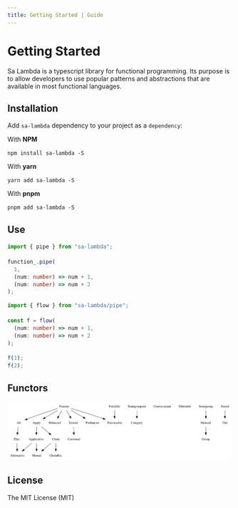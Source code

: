 ```yaml
---
title: Getting Started | Guide
---
```


# Getting Started

Sa Lambda is a typescript library for functional programming. Its purpose is to allow developers to use popular patterns and abstractions that are available in most functional languages.

## Installation

Add `sa-lambda` dependency to your project as a `dependency`:

With **NPM**

```shell
npm install sa-lambda -S
```

With **yarn**

```shell
yarn add sa-lambda -S
```

With **pnpm**

```shell
pnpm add sa-lambda -S
```

## Use

```ts
import { pipe } from "sa-lambda";

function_.pipe(
  1,
  (num: number) => num + 1,
  (num: number) => num + 2
);
```

```ts
import { flow } from "sa-lambda/pipe";

const f = flow(
  (num: number) => num + 1,
  (num: number) => num + 2
);

f(1);
f(2);
```

## Functors

![dependencies](../dependencies.png)

## License

The MIT License (MIT)